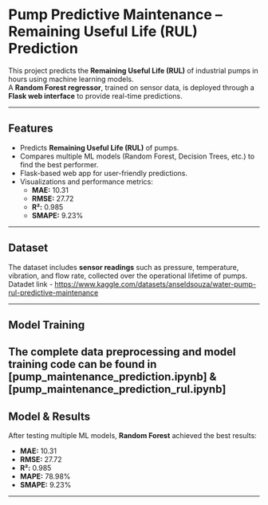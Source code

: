 # Pump Predictive Maintenance – Remaining Useful Life (RUL) Prediction

This project predicts the **Remaining Useful Life (RUL)** of industrial pumps in hours using machine learning models.  
A **Random Forest regressor**, trained on sensor data, is deployed through a **Flask web interface** to provide real-time predictions.

---

## Features
- Predicts **Remaining Useful Life (RUL)** of pumps.
- Compares multiple ML models (Random Forest, Decision Trees, etc.) to find the best performer.
- Flask-based web app for user-friendly predictions.
- Visualizations and performance metrics:
  - **MAE:** 10.31
  - **RMSE:** 27.72
  - **R²:** 0.985
  - **SMAPE:** 9.23%

---

## Dataset
The dataset includes **sensor readings** such as pressure, temperature, vibration, and flow rate, collected over the operational lifetime of pumps.  
Datadet link - https://www.kaggle.com/datasets/anseldsouza/water-pump-rul-predictive-maintenance

---
## Model Training
The complete data preprocessing and model training code can be found in 
[pump_maintenance_prediction.ipynb] & [pump_maintenance_prediction_rul.ipynb]
---


## Model & Results
After testing multiple ML models, **Random Forest** achieved the best results:
- **MAE:** 10.31
- **RMSE:** 27.72
- **R²:** 0.985
- **MAPE:** 78.98%
- **SMAPE:** 9.23%

---
